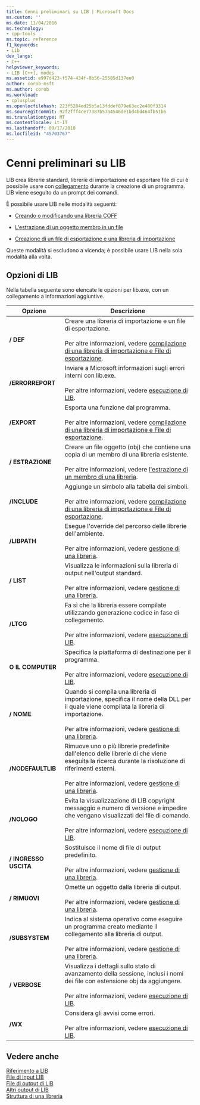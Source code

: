 ```yaml
---
title: Cenni preliminari su LIB | Microsoft Docs
ms.custom: ''
ms.date: 11/04/2016
ms.technology:
- cpp-tools
ms.topic: reference
f1_keywords:
- Lib
dev_langs:
- C++
helpviewer_keywords:
- LIB [C++], modes
ms.assetid: e997d423-f574-434f-8b56-25585d137ee0
author: corob-msft
ms.author: corob
ms.workload:
- cplusplus
ms.openlocfilehash: 223f5284ed25b5a13fddef879e63ec2e480f3314
ms.sourcegitcommit: 92f2fff4ce77387b57a4546de1bd4bd464fb51b6
ms.translationtype: MT
ms.contentlocale: it-IT
ms.lasthandoff: 09/17/2018
ms.locfileid: "45703767"
---
```

# <a name="overview-of-lib"></a>Cenni preliminari su LIB

LIB crea librerie standard, librerie di importazione ed esportare file di cui è possibile usare con [collegamento](../../build/reference/linker-options.md) durante la creazione di un programma. LIB viene eseguito da un prompt dei comandi.

È possibile usare LIB nelle modalità seguenti:

- [Creando o modificando una libreria COFF](../../build/reference/managing-a-library.md)

- [L'estrazione di un oggetto membro in un file](../../build/reference/extracting-a-library-member.md)

- [Creazione di un file di esportazione e una libreria di importazione](../../build/reference/working-with-import-libraries-and-export-files.md)

Queste modalità si escludono a vicenda; è possibile usare LIB nella sola modalità alla volta.

## <a name="lib-options"></a>Opzioni di LIB

Nella tabella seguente sono elencate le opzioni per lib.exe, con un collegamento a informazioni aggiuntive.

|Opzione|Descrizione|
|-|-|
|**/ DEF**|Creare una libreria di importazione e un file di esportazione.<br/><br/>Per altre informazioni, vedere [compilazione di una libreria di importazione e File di esportazione](../../build/reference/building-an-import-library-and-export-file.md).|
|**/ERRORREPORT**|   Inviare a Microsoft informazioni sugli errori interni con lib.exe.<br/><br/>Per altre informazioni, vedere [esecuzione di LIB](../../build/reference/running-lib.md).|
|**/EXPORT**|   Esporta una funzione dal programma.<br/><br/>Per altre informazioni, vedere [compilazione di una libreria di importazione e File di esportazione](../../build/reference/building-an-import-library-and-export-file.md).|
|**/ ESTRAZIONE**|   Creare un file oggetto (obj) che contiene una copia di un membro di una libreria esistente.<br/><br/>Per altre informazioni, vedere [l'estrazione di un membro di una libreria](../../build/reference/extracting-a-library-member.md).|
|**/INCLUDE**|   Aggiunge un simbolo alla tabella dei simboli.<br/><br/>Per altre informazioni, vedere [compilazione di una libreria di importazione e File di esportazione](../../build/reference/building-an-import-library-and-export-file.md).|
|**/LIBPATH**|   Esegue l'override del percorso delle librerie dell'ambiente.<br/><br/>Per altre informazioni, vedere [gestione di una libreria](../../build/reference/managing-a-library.md).|
|**/ LIST**|   Visualizza le informazioni sulla libreria di output nell'output standard.<br/><br/>Per altre informazioni, vedere [gestione di una libreria](../../build/reference/managing-a-library.md).|
|**/LTCG**|   Fa sì che la libreria essere compilate utilizzando generazione codice in fase di collegamento.<br/><br/>Per altre informazioni, vedere [esecuzione di LIB](../../build/reference/running-lib.md).|
|**O IL COMPUTER**|   Specifica la piattaforma di destinazione per il programma.<br/><br/>Per altre informazioni, vedere [esecuzione di LIB](../../build/reference/running-lib.md).|
|**/ NOME**|   Quando si compila una libreria di importazione, specifica il nome della DLL per il quale viene compilata la libreria di importazione.<br/><br/>Per altre informazioni, vedere [gestione di una libreria](../../build/reference/managing-a-library.md).|
|**/NODEFAULTLIB**|   Rimuove uno o più librerie predefinite dall'elenco delle librerie di che viene eseguita la ricerca durante la risoluzione di riferimenti esterni.<br/><br/>Per altre informazioni, vedere [gestione di una libreria](../../build/reference/managing-a-library.md).|
|**/NOLOGO**|   Evita la visualizzazione di LIB copyright messaggio e numero di versione e impedire che vengano visualizzati dei file di comando.<br/><br/>Per altre informazioni, vedere [esecuzione di LIB](../../build/reference/running-lib.md).|
|**/ INGRESSO USCITA**|   Sostituisce il nome di file di output predefinito.<br/><br/>Per altre informazioni, vedere [gestione di una libreria](../../build/reference/managing-a-library.md).|
|**/ RIMUOVI**|   Omette un oggetto dalla libreria di output.<br/><br/>Per altre informazioni, vedere [gestione di una libreria](../../build/reference/managing-a-library.md).|
|**/SUBSYSTEM**|   Indica al sistema operativo come eseguire un programma creato mediante il collegamento alla libreria di output.<br/><br/>Per altre informazioni, vedere [gestione di una libreria](../../build/reference/managing-a-library.md).|
|**/ VERBOSE**|   Visualizza i dettagli sullo stato di avanzamento della sessione, inclusi i nomi dei file con estensione obj da aggiungere.<br/><br/>Per altre informazioni, vedere [esecuzione di LIB](../../build/reference/running-lib.md).|
|**/WX**|   Considera gli avvisi come errori.<br/><br/>Per altre informazioni, vedere [esecuzione di LIB](../../build/reference/running-lib.md).|

## <a name="see-also"></a>Vedere anche

[Riferimento a LIB](../../build/reference/lib-reference.md)<br/>
[File di input LIB](../../build/reference/lib-input-files.md)<br/>
[File di output di LIB](../../build/reference/lib-output-files.md)<br/>
[Altri output di LIB](../../build/reference/other-lib-output.md)<br/>
[Struttura di una libreria](../../build/reference/structure-of-a-library.md)